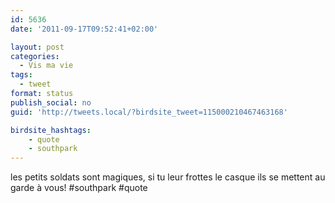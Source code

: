 ```yaml
---
id: 5636
date: '2011-09-17T09:52:41+02:00'

layout: post
categories:
  - Vis ma vie
tags:
  - tweet
format: status
publish_social: no
guid: 'http://tweets.local/?birdsite_tweet=115000210467463168'

birdsite_hashtags:
    - quote
    - southpark
---
```


les petits soldats sont magiques, si tu leur frottes le casque ils se mettent au garde à vous! #southpark #quote